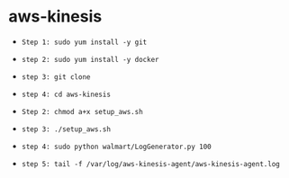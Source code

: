 # aws-kinesis
* `Step 1: sudo yum install -y git`

* `step 2: sudo yum install -y docker` 

* `step 3: git clone` 

* `step 4: cd aws-kinesis`

* `Step 2: chmod a+x setup_aws.sh`

* `step 3: ./setup_aws.sh`

* `step 4: sudo python walmart/LogGenerator.py 100`

* `step 5: tail -f /var/log/aws-kinesis-agent/aws-kinesis-agent.log`

